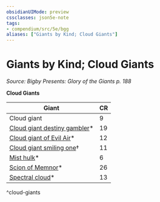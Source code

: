 ```yaml
---
obsidianUIMode: preview
cssclasses: json5e-note
tags:
- compendium/src/5e/bgg
aliases: ["Giants by Kind; Cloud Giants"]
---
```

# Giants by Kind; Cloud Giants
*Source: Bigby Presents: Glory of the Giants p. 188* 

**Cloud Giants**

| Giant | CR |
|-------|----|
| Cloud giant | 9 |
| [Cloud giant destiny gambler](compendium/bestiary/giant/cloud-giant-destiny-gambler-bgg.md)* | 19 |
| [Cloud giant of Evil Air](compendium/bestiary/giant/cloud-giant-of-evil-air-bgg.md)* | 12 |
| [Cloud giant smiling one](compendium/bestiary/giant/cloud-giant-smiling-one-mpmm.md)† | 11 |
| [Mist hulk](compendium/bestiary/elemental/mist-hulk-bgg.md)* | 6 |
| [Scion of Memnor](compendium/bestiary/giant/scion-of-memnor-bgg.md)* | 26 |
| [Spectral cloud](compendium/bestiary/undead/spectral-cloud-bgg.md)* | 13 |
^cloud-giants